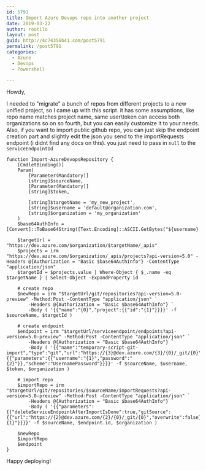 ```yaml
---
id: 5791
title: Import Azure Devops repo into another project
date: 2019-03-22
author: rootilo
layout: post
guid: http://4c74356b41.com/post5791
permalink: /post5791
categories:
  - Azure
  - Devops
  - Powershell

---
```


Howdy,

I needed to "migrate" a bunch of repos from different projects to a new unified project, so I came up with this script. it has some assumptions, like repo name matches project name, same user\token can access both organizations so on so fourth, but you can easily customize it to your needs. Also, if you want to import public github repo, you can just skip the endpoint creation part and slightly edit the json you send to the importRequests endpoint (i didnt find any docs on this). you just need to pass in `null` to the `serviceEndpointId`

```
function Import-AzureDevopsRepository {
    [CmdletBinding()]
    Param(
        [Parameter(Mandatory)]
        [string]$sourceName,
        [Parameter(Mandatory)]
        [string]$token,
        
        [string]$targetName = 'my_new_project',
        [string]$username = 'default@organization.com',
        [string]$organization = 'my_organization'
    )
    $base64AuthInfo = [Convert]::ToBase64String([Text.Encoding]::ASCII.GetBytes("${username}:$token"))

    $targetUrl = "https://dev.azure.com/$organization/$targetName/_apis"
    $projects = irm "https://dev.azure.com/$organization/_apis/projects?api-version=5.0" -Headers @{Authorization = "Basic $base64AuthInfo"} -ContentType "application/json"
    $targetId = $projects.value | Where-Object { $_.name -eq $targetName } | Select-Object -ExpandProperty id

    # create repo
    $newRepo = irm "$targetUrl/git/repositories?api-version=5.0-preview" -Method:Post -ContentType "application/json" `
        -Headers @{Authorization = "Basic $base64AuthInfo"} `
        -Body ( '{{"name":"{0}","project":{{"id":"{1}"}}}}' -f $sourceName, $targetId )

    # create endpoint
    $endpoint = irm "$targetUrl/serviceendpoint/endpoints?api-version=5.0-preview" -Method:Post -ContentType "application/json" `
        -Headers @{Authorization = "Basic $base64AuthInfo"} `
        -Body ( '{{"name":"temporary-script-git-import","type":"git","url":"https://{3}@dev.azure.com/{3}/{0}/_git/{0}","authorization":{{"parameters":{{"username":"{1}","password":"{2}"}},"scheme":"UsernamePassword"}}}}' -f $sourceName, $username, $token, $organization )

    # import repo
    $importRepo = irm "$targetUrl/git/repositories/$sourceName/importRequests?api-version=5.0-preview" -Method:Post -ContentType "application/json" `
        -Headers @{Authorization = "Basic $base64AuthInfo"} `
        -Body ( '{{"parameters":{{"deleteServiceEndpointAfterImportIsDone":true,"gitSource":{{"url":"https://{2}@dev.azure.com/{2}/{0}/_git/{0}","overwrite":false}},"tfvcSource":null,"serviceEndpointId":"{1}"}}}}' -f $sourceName, $endpoint.id, $organization )

    $newRepo
    $importRepo
    $endpoint
}
```

Happy deploying!